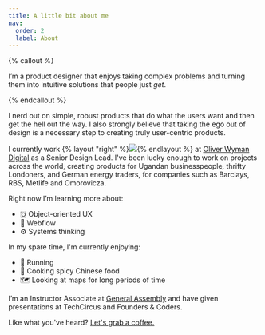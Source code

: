 ```yaml
---
title: A little bit about me
nav:
  order: 2
  label: About
---
```


{% callout %}

I’m a product designer that enjoys taking complex problems and turning them into intuitive solutions that people just *get*.

{% endcallout %}

I nerd out on simple, robust products that do what the users want and then get the hell out the way. I also strongly believe that taking the ego out of design is a necessary step to creating truly user-centric products.

I currently work {% layout "right" %}![](https://cdn-images-1.medium.com/max/2000/1*h_B5W3E2CTR7kzuUY2qvNQ.jpeg){% endlayout %} at [Oliver Wyman Digital](https://www.oliverwyman.com/index.html) as a Senior Design Lead. I've been lucky enough to work on projects across the world, creating products for Ugandan businesspeople, thrifty Londoners, and German energy traders, for companies such as Barclays, RBS, Metlife and Omorovicza.  

Right now I’m learning more about: 
- 🇴 Object-oriented UX
- 🔗 Webflow
- ⚙️ Systems thinking

In my spare time, I'm currently enjoying:
- 🏃 Running
- 🥟 Cooking spicy Chinese food
- 🗺️ Looking at maps for long periods of time

I’m an Instructor Associate at [General Assembly](https://generalassemb.ly/) and have given presentations at TechCircus and Founders & Coders.

Like what you've heard? [Let's grab a coffee.](https://jaredhill-v2.netlify.app/contact/)

